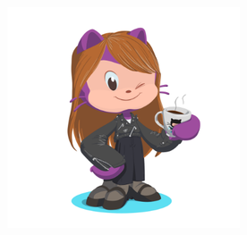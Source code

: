 <div style="display: flex; justify-items: center;">
  <img src="https://github.com/adaliima/adaliima/blob/main/octocat.png" alt="Meu OctoCat" align="center" height="395px" width="415px" style="padding:0;" />
</div>
